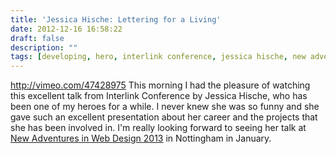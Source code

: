 ```yaml
---
title: 'Jessica Hische: Lettering for a Living'
date: 2012-12-16 16:58:22
draft: false
description: ""
tags: [developing, hero, interlink conference, jessica hische, new adventures in web design, presentation]
---
```


http://vimeo.com/47428975 This morning I had the pleasure of watching this excellent talk from Interlink Conference by Jessica Hische, who has been one of my heroes for a while. I never knew she was so funny and she gave such an excellent presentation about her career and the projects that she has been involved in. I'm really looking forward to seeing her talk at [New Adventures in Web Design 2013](http://2013.newadventuresconf.com/) in Nottingham in January.